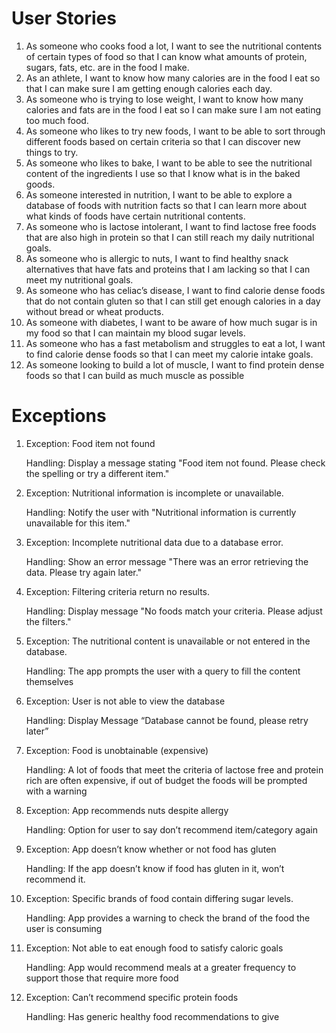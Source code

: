 # User Stories
1. As someone who cooks food a lot, I want to see the nutritional contents of certain types of food so that I can know what amounts of protein, sugars, fats, etc. are in the food I make.
2. As an athlete, I want to know how many calories are in the food I eat so that I can make sure I am getting enough calories each day.
3. As someone who is trying to lose weight, I want to know how many calories and fats are in the food I eat so I can make sure I am not eating too much food.
4. As someone who likes to try new foods, I want to be able to sort through different foods based on certain criteria so that I can discover new things to try.
5. As someone who likes to bake, I want to be able to see the nutritional content of the ingredients I use so that I know what is in the baked goods.
6. As someone interested in nutrition, I want to be able to explore a database of foods with nutrition facts so that I can learn more about what kinds of foods have certain nutritional contents.
7. As someone who is lactose intolerant, I want to find lactose free foods that are also high in protein so that I can still reach my daily nutritional goals.
8. As someone who is allergic to nuts, I want to find healthy snack alternatives that have fats and proteins that I am lacking so that I can meet my nutritional goals.
9. As someone who has celiac’s disease, I want to find calorie dense foods that do not contain gluten so that I can still get enough calories in a day without bread or wheat products.
10. As someone with diabetes, I want to be aware of how much sugar is in my food so that I can maintain my blood sugar levels.
11. As someone who has a fast metabolism and struggles to eat a lot, I want to find calorie dense foods so that I can meet my calorie intake goals.
12. As someone looking to build a lot of muscle, I want to find protein dense foods so that I can build as much muscle as possible


# Exceptions
1. Exception: Food item not found

   Handling: Display a message stating "Food item not found. Please check the spelling or try a different item."
2. Exception: Nutritional information is incomplete or unavailable.

   Handling: Notify the user with "Nutritional information is currently unavailable for this item."
3. Exception: Incomplete nutritional data due to a database error.

   Handling: Show an error message "There was an error retrieving the data. Please try again later."
4. Exception: Filtering criteria return no results.

   Handling: Display message "No foods match your criteria. Please adjust the filters."
5. Exception: The nutritional content is unavailable or not entered in the database.

   Handling: The app prompts the user with a query to fill the content themselves
6. Exception: User is not able to view the database

    Handling: Display Message “Database cannot be found, please retry later”
7. Exception: Food is unobtainable (expensive)

    Handling: A lot of foods that meet the criteria of lactose free and protein rich are often expensive, if out of budget the foods will be prompted with a warning
8. Exception: App recommends nuts despite allergy

    Handling: Option for user to say don’t recommend item/category again
9. Exception: App doesn’t know whether or not food has gluten

    Handling: If the app doesn’t know if food has gluten in it, won’t recommend it.
10. Exception: Specific brands of food contain differing sugar levels.

    Handling: App provides a warning to check the brand of the food the user is consuming
11. Exception: Not able to eat enough food to satisfy caloric goals

    Handling: App would recommend meals at a greater frequency to support those that require more food
12. Exception: Can’t recommend specific protein foods

    Handling: Has generic healthy food recommendations to give

